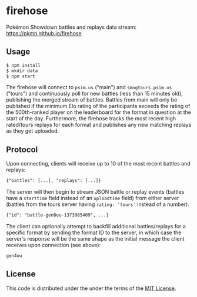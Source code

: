 # firehose

Pokémon Showdown battles and replays data stream: https://pkmn.github.io/firehose

## Usage

```sh
$ npm install
$ mkdir data
$ npm start
```

The firehose will connect to `psim.us` ("main") and `smogtours.psim.us` ("tours") and continuously
poll for new battles (less than 15 minutes old), publishing the merged stream of battles. Battles
from main will only be published if the minimum Elo rating of the participants exceeds the rating of
the 500th-ranked player on the leaderboard for the format in question at the start of the day.
Furthermore, the firehose tracks the most recent high rated/tours replays for each format and
publishes any new matching replays as they get uploaded.

## Protocol

Upon connecting, clients will receive up to 10 of the most recent battles and replays:

```txt
{"battles": [...], "replays": [...]}
```

The server will then begin to stream JSON battle or replay events (battles have a `starttime` field
instead of an `uploadtime` field) from either server (battles from the tours server having `rating:
'tours'` instead of a number).

```txt
{"id": "battle-gen8ou-1373985409", ...}
```

The client can optionally attempt to backfill additional battles/replays for a specific format by
sending the format ID to the server, in which case the server's response will be the same shape as
the initial message the client receives upon connection (see above):

```txt
gen4ou
```

## License

This code is distributed under the under the terms of the [MIT License](LICENSE).
